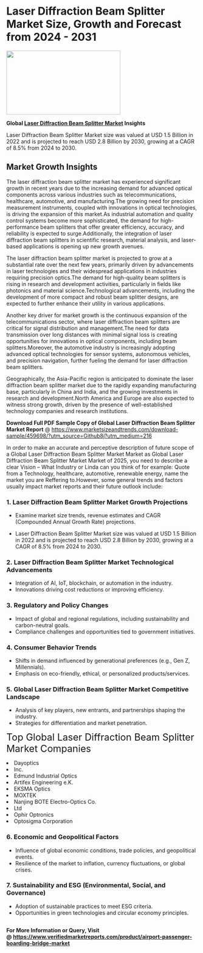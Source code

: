 <H1>Laser Diffraction Beam Splitter Market Size, Growth and Forecast from 2024 - 2031</H1><img class="aligncenter size-medium wp-image-584254" src="https://thirdeyenews.in/wp-content/uploads/2024/09/Global-Market-Research-300x168.jpeg" alt="" width="300" height="168" /><p><strong>Global&nbsp;<a href="https://www.marketsizeandtrends.com/download-sample/459698/?utm_source=Github8j?utm_medium=216">Laser Diffraction Beam Splitter Market</a> Insights</strong></p><p>Laser Diffraction Beam Splitter Market size was valued at USD 1.5 Billion in 2022 and is projected to reach USD 2.8 Billion by 2030, growing at a CAGR of 8.5% from 2024 to 2030.</p><p><h2>Market Growth Insights</h2> <p>The laser diffraction beam splitter market has experienced significant growth in recent years due to the increasing demand for advanced optical components across various industries such as telecommunications, healthcare, automotive, and manufacturing.The growing need for precision measurement instruments, coupled with innovations in optical technologies, is driving the expansion of this market.As industrial automation and quality control systems become more sophisticated, the demand for high-performance beam splitters that offer greater efficiency, accuracy, and reliability is expected to surge.Additionally, the integration of laser diffraction beam splitters in scientific research, material analysis, and laser-based applications is opening up new growth avenues.</p> <p>The laser diffraction beam splitter market is projected to grow at a substantial rate over the next few years, primarily driven by advancements in laser technologies and their widespread applications in industries requiring precision optics.The demand for high-quality beam splitters is rising in research and development activities, particularly in fields like photonics and material science.Technological advancements, including the development of more compact and robust beam splitter designs, are expected to further enhance their utility in various applications.</p> <p>Another key driver for market growth is the continuous expansion of the telecommunications sector, where laser diffraction beam splitters are critical for signal distribution and management.The need for data transmission over long distances with minimal signal loss is creating opportunities for innovations in optical components, including beam splitters.Moreover, the automotive industry is increasingly adopting advanced optical technologies for sensor systems, autonomous vehicles, and precision navigation, further fueling the demand for laser diffraction beam splitters.</p> <p>Geographically, the Asia-Pacific region is anticipated to dominate the laser diffraction beam splitter market due to the rapidly expanding manufacturing base, particularly in China and India, and the growing investments in research and development.North America and Europe are also expected to witness strong growth, driven by the presence of well-established technology companies and research institutions.</p> <p><span class=""><strong>Download Full PDF Sample Copy of Global Laser Diffraction Beam Splitter Market Report</strong> @ <a href="https://www.marketsizeandtrends.com/download-sample/459698/?utm_source=Github8j?utm_medium=216" target="_blank">https://www.marketsizeandtrends.com/download-sample/459698/?utm_source=Github8j?utm_medium=216</a></span></p><p>In order to make an accurate and perceptive description of future scope of a Global&nbsp;Laser Diffraction Beam Splitter Market Market as Global&nbsp;Laser Diffraction Beam Splitter Market Market of 2025, you need to describe a clear Vision &ndash; What Industry or Linda can you think of for example: Quote from a Technology, healthcare, automotive, renewable energy, name the market you are Reffering to.However, some general trends and factors usually impact market reports and their future outlook include:</p><h3>1.&nbsp;<strong>Laser Diffraction Beam Splitter Market Growth Projections</strong></h3><ul><li>Examine market size trends, revenue estimates and CAGR (Compounded Annual Growth Rate) projections.</li><li><p>Laser Diffraction Beam Splitter Market size was valued at USD 1.5 Billion in 2022 and is projected to reach USD 2.8 Billion by 2030, growing at a CAGR of 8.5% from 2024 to 2030.</p></li></ul><h3>2.&nbsp;<strong>Laser Diffraction Beam Splitter Market Technological Advancements</strong></h3><ul><li>Integration of AI, IoT, blockchain, or automation in the industry.</li><li>Innovations driving cost reductions or improving efficiency.</li></ul><h3>3.&nbsp;<strong>Regulatory and Policy Changes</strong></h3><ul><li>Impact of global and regional regulations, including sustainability and carbon-neutral goals.</li><li>Compliance challenges and opportunities tied to government initiatives.</li></ul><h3>4.&nbsp;<strong>Consumer Behavior Trends</strong></h3><ul><li>Shifts in demand influenced by generational preferences (e.g., Gen Z, Millennials).</li><li>Emphasis on eco-friendly, ethical, or personalized products/services.</li></ul><h3>5.&nbsp;<strong>Global Laser Diffraction Beam Splitter Market Competitive Landscape</strong></h3><ul><li>Analysis of key players, new entrants, and partnerships shaping the industry.</li><li>Strategies for differentiation and market penetration.</li></ul><p data-pm-slice="1 1 []"><span style="color: inherit; font-family: inherit; font-size: 25px;">Top Global Laser Diffraction Beam Splitter Market Companies</span></p><div class="" data-test-id=""><p><li>Dayoptics</li><li> Inc.</li><li> Edmund Industrial Optics</li><li> Artifex Engineering e.K.</li><li> EKSMA Optics</li><li> MOXTEK</li><li> Nanjing BOTE Electro-Optics Co.</li><li>Ltd</li><li> Ophir Optronics</li><li> Optosigma Corporation</li></p></div><h3>6.&nbsp;<strong>Economic and Geopolitical Factors</strong></h3><ul><li>Influence of global economic conditions, trade policies, and geopolitical events.</li><li>Resilience of the market to inflation, currency fluctuations, or global crises.</li></ul><h3>7.&nbsp;<strong>Sustainability and ESG (Environmental, Social, and Governance)</strong></h3><ul><li>Adoption of sustainable practices to meet ESG criteria.</li><li>Opportunities in green technologies and circular economy principles.</li></ul><h2><strong style="font-size: 14px;">For More Information or Query, Visit @&nbsp;</strong><a style="background-color: #ffffff; font-size: 14px;" href="https://www.marketsizeandtrends.com/report/laser-diffraction-beam-splitter-market/" target="_blank">https://www.verifiedmarketreports.com/product/airport-passenger-boarding-bridge-market</a></h2>